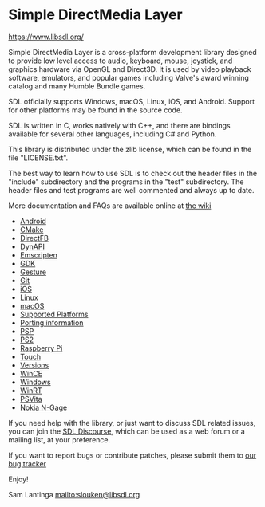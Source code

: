 # Simple DirectMedia Layer

https://www.libsdl.org/

Simple DirectMedia Layer is a cross-platform development library designed
to provide low level access to audio, keyboard, mouse, joystick, and graphics
hardware via OpenGL and Direct3D. It is used by video playback software,
emulators, and popular games including Valve's award winning catalog
and many Humble Bundle games.

SDL officially supports Windows, macOS, Linux, iOS, and Android.
Support for other platforms may be found in the source code.

SDL is written in C, works natively with C++, and there are bindings 
available for several other languages, including C# and Python.

This library is distributed under the zlib license, which can be found
in the file "LICENSE.txt".

The best way to learn how to use SDL is to check out the header files in
the "include" subdirectory and the programs in the "test" subdirectory.
The header files and test programs are well commented and always up to date.

More documentation and FAQs are available online at [the wiki](http://wiki.libsdl.org/)

- [Android](README-android.md)
- [CMake](README-cmake.md)
- [DirectFB](README-directfb.md)
- [DynAPI](README-dynapi.md)
- [Emscripten](README-emscripten.md)
- [GDK](README-gdk.md)
- [Gesture](README-gesture.md)
- [Git](README-git.md)
- [iOS](README-ios.md)
- [Linux](README-linux.md)
- [macOS](README-macos.md)
- [Supported Platforms](README-platforms.md)
- [Porting information](README-porting.md)
- [PSP](README-psp.md)
- [PS2](README-ps2.md)
- [Raspberry Pi](README-raspberrypi.md)
- [Touch](README-touch.md)
- [Versions](README-versions.md)
- [WinCE](README-wince.md)
- [Windows](README-windows.md)
- [WinRT](README-winrt.md)
- [PSVita](README-vita.md)
- [Nokia N-Gage](README-ngage.md)

If you need help with the library, or just want to discuss SDL related
issues, you can join the [SDL Discourse](https://discourse.libsdl.org/),
which can be used as a web forum or a mailing list, at your preference.

If you want to report bugs or contribute patches, please submit them to
[our bug tracker](https://github.com/libsdl-org/SDL/issues)

Enjoy!


Sam Lantinga <mailto:slouken@libsdl.org>

